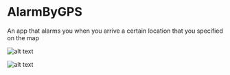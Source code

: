 # AlarmByGPS
An app that alarms you when you arrive a certain location that you specified on the map


![alt text](https://i.ibb.co/LdRVXrB/59376449-654911131626046-496628790718365696-n.jpg)


![alt text](https://i.ibb.co/cCpBs7b/59638973-1950953125014863-6035188259364012032-n.jpg)
